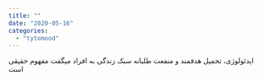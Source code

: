 ```yaml
---
title: ""
date: "2020-05-16"
categories: 
  - "tytomood"
---
```


میگفت ‏مفهوم حقیقی ‎ایدئولوژی، تحمیل هدفمند و منفعت طلبانه سبک زندگی به افراد است

